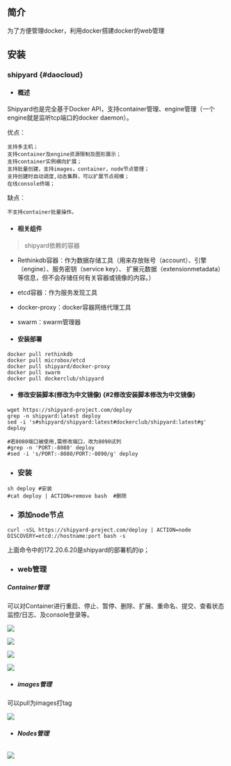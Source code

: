 ## 简介

为了方便管理docker，利用docker搭建docker的web管理

## 安装

### shipyard {#daocloud}

* #### 概述

Shipyard也是完全基于Docker API，支持container管理、engine管理（一个engine就是监听tcp端口的docker daemon）。

优点：

```
支持多主机；
支持container及engine资源限制及图形展示；
支持container实例横向扩展；
支持批量创建，支持images，container，node节点管理；
支持创建时自动调度,动态集群，可以扩展节点规模；
在线console终端；
```

缺点：

```
不支持container批量操作。
```

* #### 相关组件

> shipyard依赖的容器

* Rethinkdb容器：作为数据存储工具（用来存放账号（account）、引擎（engine）、服务密钥（service key）、 扩展元数据（extensionmetadata）等信息，但不会存储任何有关容器或镜像的内容。）
* etcd容器：作为服务发现工具
* docker-proxy：docker容器网络代理工具
* swarm：swarm管理器

* #### 安装部署

```
docker pull rethinkdb
docker pull microbox/etcd
docker pull shipyard/docker-proxy
docker pull swarm
docker pull dockerclub/shipyard
```

* #### 修改安装脚本\(修改为中文镜像\) {#2修改安装脚本修改为中文镜像}

```
wget https://shipyard-project.com/deploy
grep -n shipyard:latest deploy
sed -i 's#shipyard/shipyard:latest#dockerclub/shipyard:latest#g' deploy

#若8080端口被使用,需修改端口，改为8090试列
#grep -n 'PORT:-8080' deploy
#sed -i 's/PORT:-8080/PORT:-8090/g' deploy
```

* ### 安装

```
sh deploy #安装
#cat deploy | ACTION=remove bash  #删除
```

* ### 添加node节点

```
curl -sSL https://shipyard-project.com/deploy | ACTION=node DISCOVERY=etcd://hostname:port bash -s
```

上面命令中的172.20.6.20是shipyard的部署机的ip；

* ### web管理

##### Container管理

可以对Container进行重启、停止、暂停、删除、扩展、重命名、提交、查看状态监控/日志、及console登录等。

![](https://user-gold-cdn.xitu.io/2019/3/5/1694bd442bed296c?imageView2/0/w/1280/h/960/format/webp/ignore-error/1)

![](https://user-gold-cdn.xitu.io/2019/3/5/1694bd442c2d9897?imageView2/0/w/1280/h/960/format/webp/ignore-error/1)

![](https://user-gold-cdn.xitu.io/2019/3/5/1694bd442bec2b6f?imageView2/0/w/1280/h/960/format/webp/ignore-error/1)

![](https://user-gold-cdn.xitu.io/2019/3/5/1694bd442c600d6a?imageView2/0/w/1280/h/960/format/webp/ignore-error/1)

* ##### images管理

可以pull为images打tag

![](https://user-gold-cdn.xitu.io/2019/3/5/1694bd442c858b5b?imageView2/0/w/1280/h/960/format/webp/ignore-error/1)

* ###### **Nodes管理**

![](https://user-gold-cdn.xitu.io/2019/3/5/1694bd442d8452bf?imageView2/0/w/1280/h/960/format/webp/ignore-error/1)

